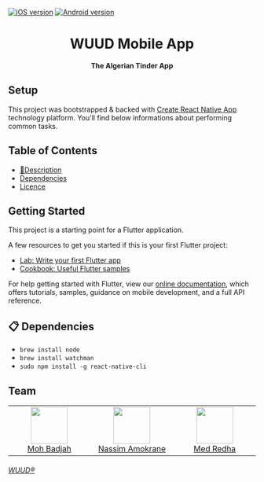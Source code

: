  [![iOS version](https://img.shields.io/badge/iOS-v1.0-blueviolet.svg)](https://itunes.apple.com/us/app/)
 [![Android version](https://img.shields.io/badge/Android-v1.0-green.svg)](https://play.google.com/store/apps/)
 
<h1 align="center">
  <a>
    WUUD Mobile App
  </a>
</h1>

<p align="center">
  <strong>The Algerian Tinder App</strong><br>
</p>

## Setup
This project was bootstrapped & backed with [Create React Native App](https://facebook.github.io/react-native/docs/getting-started) technology platform. You'll find below informations about performing common tasks.

## Table of Contents
* [📖Description](#description)
* [Dependencies](#dependencies)
* [Licence](#licence)

## Getting Started

This project is a starting point for a Flutter application.

A few resources to get you started if this is your first Flutter project:

- [Lab: Write your first Flutter app](https://flutter.dev/docs/get-started/codelab)
- [Cookbook: Useful Flutter samples](https://flutter.dev/docs/cookbook)

For help getting started with Flutter, view our
[online documentation](https://flutter.dev/docs), which offers tutorials,
samples, guidance on mobile development, and a full API reference.

## 📋 Dependencies
 - `brew install node`
 - `brew install watchman`
 - `sudo npm install -g react-native-cli`

 ## Team

<table><tbody><tr><td align="center" valign="top" width="11%">
<a href="https://github.com/badjio">
<img src="https://avatars2.githubusercontent.com/u/15873766?s=400&v=4" width="75" height="75"><br />
Moh Badjah
</a>
</td>
<td align="center" valign="top" width="11%">
<a href="https://github.com/na6im">
<img src="https://avatars1.githubusercontent.com/u/38627023?s=400&v=4" width="75" height="75"><br />
Nassim Amokrane
</a>
</td><td align="center" valign="top" width="11%">
<a href="https://github.com/MedRedha">
<img src="https://github.com/medredha.png?s=75" width="75" height="75"><br />
Med Redha
</a>
</td></tr></tbody></table>

###### [WUUD®](http://wuud.com/)
